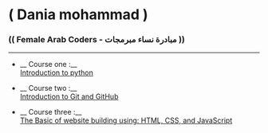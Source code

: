 # ( Dania mohammad )

### (( Female Arab Coders - مبادرة نساء مبرمجات ))
___________________________________________________

* __ Course one :__    
[Introduction to python](https://www.udemy.com/course/introduction-to-python)

* __ Course two :__    
[Introduction to Git and GitHub](https://www.udemy.com/course/introduction-to-git-and-github)


* __ Course three :__    
[The Basic of website building using: HTML, CSS, and JavaScript](https://www.udemy.com/course/html-css-javascript-arabic)
